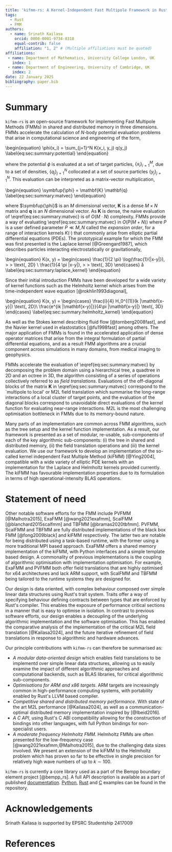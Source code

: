 ```yaml
---
title: 'kifmm-rs: A Kernel-Independent Fast Multipole Framework in Rust'
tags:
  - Rust
  - FMM
authors:
  - name: Srinath Kailasa
    orcid: 0000-0001-9734-8318
    equal-contrib: false
    affiliation: "1, 2" # (Multiple affiliations must be quoted)
affiliations:
 - name: Department of Mathematics, University College London, UK
   index: 1
 - name: Department of Engineering, University of Cambridge, UK
   index: 2
date: 22 January 2025
bibliography: paper.bib
---
```


# Summary

`kifmm-rs` is an open-source framework for implementing Fast Multipole Methods (FMMs) in shared and distributed memory in three dimensions. FMMs accelerate the calculation of $N$-body potential evaluation problems that arise in computational science and engineering of the form,

\begin{equation}
    \phi(x_i) = \sum_{j=1}^N K(x_i, y_j) q(y_j)
    \label{eq:sec:summary:potential}
\end{equation}

where the potential $\phi$ is evaluated at a set of target particles, $\{x_i\}_{i=1}^M$, due to a set of densities, $\{ q_j \}_{j=1}^N$ collocated at a set of source particles $\{y_j\}_{j=1}^N$. This evaluation can be interpreted as a matrix-vector multiplication,

\begin{equation}
    \symbfup{\phi} = \mathbf{K} \mathbf{q}
    \label{eq:sec:summary:matvec}
\end{equation}

where $\symbfup{\phi}$ is an $M$ dimensional vector, $\mathbf{K}$ is a dense $M \times N$ matrix and $\mathbf{q}$ is an $N$ dimensional vector. As $\mathbf{K}$ is dense, the naive evaluation of \eqref{eq:sec:summary:matvec} is of $O(M \cdot N)$ complexity. FMMs provide a way of evaluating \eqref{eq:sec:summary:matvec} in $O(P(M+N))$ where $P$ is a user defined parameter $P \ll M, N$ called the _expansion order_, for a range of interaction kernels $K(\cdot)$ that commonly arise from elliptic partial differential equations (PDEs). The prototypical example for which the FMM was first presented is the Laplace kernel [@Greengard1987], which describes particles interacting electrostatically or gravitationally,

\begin{equation}
    K(x, y) = \begin{cases}
	\frac{1}{2 \pi} \log(\frac{1}{\|x-y\|}),  \> \> \text{, 2D} \\
	\frac{1}{4 \pi \|x-y\|}, \> \> \text{, 3D}
    \end{cases}
å    \label{eq:sec:summary:laplace_kernel}
\end{equation}

Since their initial introduction FMMs have been developed for a wide variety of kernel functions such as the Helmholtz kernel which arises from the time-independent wave equation [@rokhlin1993diagonal],

\begin{equation}
    K(x, y) = \begin{cases}
      \frac{i}{4} H_0^{(1)}(k |\mathbf{x-y}|)  \text{, 2D}\\
        \frac{e^{ik |\mathbf{x-y}|}}{4\pi |\mathbf{x-y}|}  \text{, 3D}
  \end{cases}
  \label{eq:sec:summary:helmholtz_kernel}
\end{equation}

As well as the Stokes kernel describing fluid flow [@tornberg2008fast], and the Navier kernel used in elastostatics [@fu1998fast] among others. The major application of FMMs is found in the accelerated application of dense operator matrices that arise from the integral formulation of partial differential equations, and as a result FMM algorithms are a crucial component across simulations in many domains, from medical imaging to geophysics.

FMMs accelerate the evaluation of \eqref{eq:sec:summary:matvec} by decomposing the problem domain using a hierarchical tree, a quadtree in 2D and an octree in 3D, the algorithm consisting of a series of operations collectively referred to as _field translations_. Evaluations of the off-diagonal blocks of the matrix $\mathbf{K}$ in \eqref{eq:sec:summary:matvec} correspond to the `multipole to local' or M2L field translation which summarise the long-range interactions of a local cluster of target points, and the evaluation of the diagonal blocks correspond to unavoidable direct evaluations of the kernel function for evaluating near-range interactions. M2L is the most challenging optimisation bottleneck in FMMs due to its memory-bound nature.

Many parts of an implementation are common across FMM algorithms, such as the tree setup and the kernel function implementation. As a result, our framework is presented as a set of modular, re-usable, sub-components of each of the key algorithmic sub-components: (i) the tree in shared and distributed memory, (ii) the field translation operations and (iii) the kernel evaluation. We use our framework to develop an implementation of the so-called kernel independent Fast Multiple Method (kiFMM) [@Ying2004], compatible with a wide variety of elliptic PDE kernels with an implementation for the Laplace and Helmholtz kernels provided currently. The kiFMM has favourable implementation properties due to its formulation in terms of high operational-intensity BLAS operations.

# Statement of need

Other notable software efforts for the FMM include PVFMM [@Malhotra2015], ExaFMM [@wang2021exafmm], ScalFMM [@blanchard2015scalfmm] and TBFMM [@bramas2020tbfmm]. PVFMM, ScalFMM and TBFMM are fully distributed implementations of the black box FMM [@fong2009black] and kiFMM respectively. The latter two are notable for being distributed using a task-based runtime, with the former using a more traditional MPI based approach. ExaFMM offers a shared memory implementation of the kiFMM, with Python interfaces and a simple template based design. A commonality of previous implementations is the coupling of algorithmic optimisation with implementation optimisation. For example, ExaFMM and PVFMM both offer field translations that are highly optimised for x64 architectures and lack ARM support, with ScalFMM and TBFMM being tailored to the runtime systems they are designed for.

Our design is data oriented, with complex behaviour composed over simple linear data structures using Rust's trait system. Traits offer a way of specifying behaviour defining contracts between types that are enforced by Rust's compiler. This enables the exposure of performance critical sections in a manner that is easy to optimise in isolation. In contrast to previous software efforts, our design enables a decoupling of the underlying algorithmic implementation and the software optimisation. This has enabled the comparative analysis of the implementation of the critical M2L field translation [@Kailasa2024], and the future iterative refinement of field translations in response to algorithmic and hardware advances.

Our principle contributions with `kifmm-rs` can therefore be summarised as:

- _A modular data-oriented design_ which enables field translations to be implementd over simple linear data structures, allowing us to easily examine the impact of different algorithmic approaches and computational backends, such as BLAS libraries, for critical algorithmic sub-components.
- _Optimisations for ARM and x86 targets_. ARM targets are increasingly common in high-performance computing systems, with portability enabled by Rust's LLVM based compiler.
- _Competitive shared and distributed memory performance_. With state of the art M2L performance [@Kailasa2024], as well as a communication-optimal distributed memory implementation inspired by [@Ibeid2016].
- _A C API_, using Rust's C ABI compatibility allowing for the construction of bindings into other languages, with full Python bindings for non-specialist users.
- _A moderate frequency Helmholtz FMM_. Helmholtz FMMs are often presented for the low-frequency case [@wang2021exafmm,@Malhotra2015], due to the challenging data sizes involved. We present an extension of the kiFMM to the Helmholtz problem which has proven so far to be effective in single precision for relatively high wave numbers of up to $k \sim 100$.

`kifmm-rs` is currently a core library used as a part of the Bempp boundary element project [@bempp_rs]. A full API description is available as a part of published [documentation](https://bempp.github.io/kifmm/kifmm/index.html). [Python](https://github.com/bempp/kifmm/tree/main/kifmm/python/examples), [Rust](https://github.com/bempp/kifmm/tree/main/kifmm/examples) and [C](https://github.com/bempp/kifmm/tree/main/kifmm/c) examples can be found in the repository.

# Acknowledgements

Srinath Kailasa is supported by EPSRC Studentship 2417009

# References